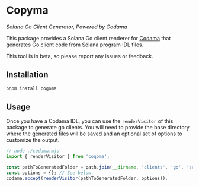 # Copyma

_Solana Go Client Generator, Powered by Codama_

This package provides a Solana Go client renderer for [Codama](https://github.com/codama-idl/codama)  that generates Go client code from Solana program IDL files.

This tool is in beta, so please report any issues or feedback.

## Installation

```sh
pnpm install cogoma
```



## Usage

Once you have a Codama IDL, you can use the `renderVisitor` of this package to generate go clients. You will need to provide the base directory where the generated files will be saved and an optional set of options to customize the output.

```ts
// node ./codama.mjs
import { renderVisitor } from 'cogoma';

const pathToGeneratedFolder = path.join(__dirname, 'clients', 'go', 'src', 'generated');
const options = {}; // See below.
codama.accept(renderVisitor(pathToGeneratedFolder, options));
```

